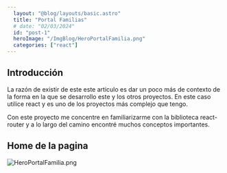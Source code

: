 ```yaml
---
  layout: "@blog/layouts/basic.astro"
  title: "Portal Familias"
  # date: "02/03/2024"
  id: "post-1"
  heroImage: "/ImgBlog/HeroPortalFamilia.png"
  categories: ["react"]
---
```


## Introducción

La razón de existir de este este articulo es dar un poco más de contexto de la forma en la que se desarrollo este y los otros proyectos. En este caso utilice react y es uno de los proyectos más complejo que tengo.

Con este proyecto me concentre en familiarizarme con la biblioteca react-router y a lo largo del camino encontré muchos conceptos importantes.

## Home de la pagina

![HeroPortalFamilia.png](@blogimg/HeroPortalFamilia.png)
